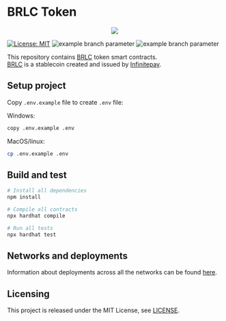 # BRLC Token

<p align="center">
  <img src="./docs/media/brlc-cover.png">
</p>

[![License: MIT](https://img.shields.io/badge/License-MIT-yellow.svg)](https://opensource.org/licenses/MIT)
![example branch parameter](https://github.com/cloudwalk/brlc-token/actions/workflows/build.yml/badge.svg?branch=main)
![example branch parameter](https://github.com/cloudwalk/brlc-token/actions/workflows/test.yml/badge.svg?branch=main)

This repository contains [BRLC](https://infinitepay.io/brlc) token smart contracts.</br>
[BRLC](https://infinitepay.io/brlc) is a stablecoin created and issued by [Infinitepay](https://infinitepay.io).

## Setup project

Copy `.env.example` file to create `.env` file:

Windows:
```sh
copy .env.example .env
```
MacOS/linux:
```sh
cp .env.example .env
```


## Build and test

```sh
# Install all dependencies
npm install

# Compile all contracts
npx hardhat compile

# Run all tests
npx hardhat test
```

## Networks and deployments

Information about deployments across all the networks can be found [here](./docs/deployed-contracts.json).

## Licensing

This project is released under the MIT License, see [LICENSE](./LICENSE).
